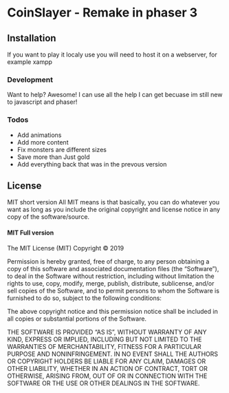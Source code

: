 # CoinSlayer - Remake in phaser 3 

## Installation
If you want to play it localy use you will need to host it on a webserver, for example xampp

### Development

Want to help? Awesome!
I can use all the help I can get becuase im still new to javascript and phaser!

### Todos

 - Add animations
 - Add more content
 - Fix monsters are different sizes
 - Save more than Just gold
 - Add everything back that was in the prevous version

License
----
MIT short version
All MIT means is that basically, you can do whatever you want as long as you include the original copyright and license notice in any copy of the software/source.
#### MIT Full version

The MIT License (MIT)
Copyright © 2019 <copyright holders>

Permission is hereby granted, free of charge, to any person obtaining a copy of this software and associated documentation files (the “Software”), to deal in the Software without restriction, including without limitation the rights to use, copy, modify, merge, publish, distribute, sublicense, and/or sell copies of the Software, and to permit persons to whom the Software is furnished to do so, subject to the following conditions:

The above copyright notice and this permission notice shall be included in all copies or substantial portions of the Software.

THE SOFTWARE IS PROVIDED “AS IS”, WITHOUT WARRANTY OF ANY KIND, EXPRESS OR IMPLIED, INCLUDING BUT NOT LIMITED TO THE WARRANTIES OF MERCHANTABILITY, FITNESS FOR A PARTICULAR PURPOSE AND NONINFRINGEMENT. IN NO EVENT SHALL THE AUTHORS OR COPYRIGHT HOLDERS BE LIABLE FOR ANY CLAIM, DAMAGES OR OTHER LIABILITY, WHETHER IN AN ACTION OF CONTRACT, TORT OR OTHERWISE, ARISING FROM, OUT OF OR IN CONNECTION WITH THE SOFTWARE OR THE USE OR OTHER DEALINGS IN THE SOFTWARE.


